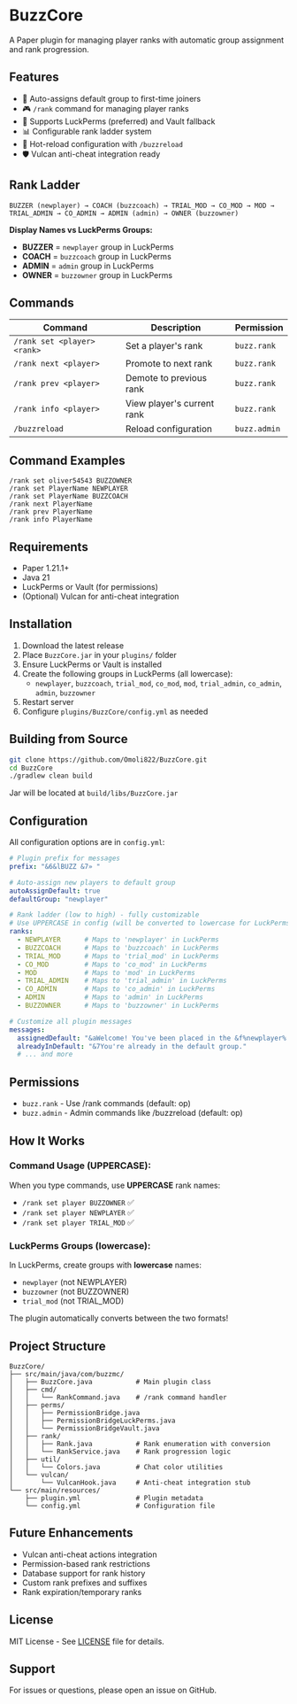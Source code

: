 # BuzzCore

A Paper plugin for managing player ranks with automatic group assignment and rank progression.

## Features
- 🎯 Auto-assigns default group to first-time joiners
- 🎮 `/rank` command for managing player ranks
- 🔧 Supports LuckPerms (preferred) and Vault fallback
- 📊 Configurable rank ladder system
- 🔄 Hot-reload configuration with `/buzzreload`
- 🛡️ Vulcan anti-cheat integration ready

## Rank Ladder
```
BUZZER (newplayer) → COACH (buzzcoach) → TRIAL_MOD → CO_MOD → MOD → TRIAL_ADMIN → CO_ADMIN → ADMIN (admin) → OWNER (buzzowner)
```

**Display Names vs LuckPerms Groups:**
- **BUZZER** = `newplayer` group in LuckPerms
- **COACH** = `buzzcoach` group in LuckPerms
- **ADMIN** = `admin` group in LuckPerms
- **OWNER** = `buzzowner` group in LuckPerms

## Commands
| Command | Description | Permission |
|---------|-------------|------------|
| `/rank set <player> <rank>` | Set a player's rank | `buzz.rank` |
| `/rank next <player>` | Promote to next rank | `buzz.rank` |
| `/rank prev <player>` | Demote to previous rank | `buzz.rank` |
| `/rank info <player>` | View player's current rank | `buzz.rank` |
| `/buzzreload` | Reload configuration | `buzz.admin` |

## Command Examples
```
/rank set oliver54543 BUZZOWNER
/rank set PlayerName NEWPLAYER  
/rank set PlayerName BUZZCOACH
/rank next PlayerName
/rank prev PlayerName
/rank info PlayerName
```

## Requirements
- Paper 1.21.1+
- Java 21
- LuckPerms or Vault (for permissions)
- (Optional) Vulcan for anti-cheat integration

## Installation
1. Download the latest release
2. Place `BuzzCore.jar` in your `plugins/` folder
3. Ensure LuckPerms or Vault is installed
4. Create the following groups in LuckPerms (all lowercase):
   - `newplayer`, `buzzcoach`, `trial_mod`, `co_mod`, `mod`, `trial_admin`, `co_admin`, `admin`, `buzzowner`
5. Restart server
6. Configure `plugins/BuzzCore/config.yml` as needed

## Building from Source
```bash
git clone https://github.com/Omoli822/BuzzCore.git
cd BuzzCore
./gradlew clean build
```
Jar will be located at `build/libs/BuzzCore.jar`

## Configuration
All configuration options are in `config.yml`:

```yaml
# Plugin prefix for messages
prefix: "&6&lBUZZ &7» "

# Auto-assign new players to default group
autoAssignDefault: true
defaultGroup: "newplayer"

# Rank ladder (low to high) - fully customizable
# Use UPPERCASE in config (will be converted to lowercase for LuckPerms)
ranks:
  - NEWPLAYER      # Maps to 'newplayer' in LuckPerms
  - BUZZCOACH      # Maps to 'buzzcoach' in LuckPerms
  - TRIAL_MOD      # Maps to 'trial_mod' in LuckPerms
  - CO_MOD         # Maps to 'co_mod' in LuckPerms
  - MOD            # Maps to 'mod' in LuckPerms
  - TRIAL_ADMIN    # Maps to 'trial_admin' in LuckPerms
  - CO_ADMIN       # Maps to 'co_admin' in LuckPerms
  - ADMIN          # Maps to 'admin' in LuckPerms
  - BUZZOWNER      # Maps to 'buzzowner' in LuckPerms

# Customize all plugin messages
messages:
  assignedDefault: "&aWelcome! You've been placed in the &f%newplayer% &agroup."
  alreadyInDefault: "&7You're already in the default group."
  # ... and more
```

## Permissions
- `buzz.rank` - Use /rank commands (default: op)
- `buzz.admin` - Admin commands like /buzzreload (default: op)

## How It Works

### Command Usage (UPPERCASE):
When you type commands, use **UPPERCASE** rank names:
- `/rank set player BUZZOWNER` ✅
- `/rank set player NEWPLAYER` ✅
- `/rank set player TRIAL_MOD` ✅

### LuckPerms Groups (lowercase):
In LuckPerms, create groups with **lowercase** names:
- `newplayer` (not NEWPLAYER)
- `buzzowner` (not BUZZOWNER)
- `trial_mod` (not TRIAL_MOD)

The plugin automatically converts between the two formats!

## Project Structure
```
BuzzCore/
├── src/main/java/com/buzzmc/
│   ├── BuzzCore.java           # Main plugin class
│   ├── cmd/
│   │   └── RankCommand.java    # /rank command handler
│   ├── perms/
│   │   ├── PermissionBridge.java
│   │   ├── PermissionBridgeLuckPerms.java
│   │   └── PermissionBridgeVault.java
│   ├── rank/
│   │   ├── Rank.java           # Rank enumeration with conversion
│   │   └── RankService.java    # Rank progression logic
│   ├── util/
│   │   └── Colors.java         # Chat color utilities
│   └── vulcan/
│       └── VulcanHook.java     # Anti-cheat integration stub
└── src/main/resources/
    ├── plugin.yml              # Plugin metadata
    └── config.yml              # Configuration file
```

## Future Enhancements
- Vulcan anti-cheat actions integration
- Permission-based rank restrictions
- Database support for rank history
- Custom rank prefixes and suffixes
- Rank expiration/temporary ranks

## License
MIT License - See [LICENSE](LICENSE) file for details.

## Support
For issues or questions, please open an issue on GitHub.
